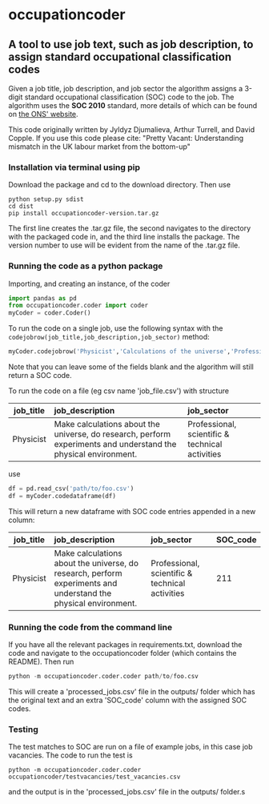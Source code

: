 # occupationcoder

## A tool to use job text, such as job description, to assign standard occupational classification codes

Given a job title, job description, and job sector the algorithm assigns a 3-digit standard occupational classification (SOC) code to the job. The algorithm uses the **SOC 2010** standard, more details of which can be found on [the ONS' website](https://www.ons.gov.uk/methodology/classificationsandstandards/standardoccupationalclassificationsoc/soc2010).

This code originally written by Jyldyz Djumalieva, Arthur Turrell, and David Copple. If you use this code please cite:
"Pretty Vacant: Understanding mismatch in the UK labour market from the bottom-up"

### Installation via terminal using pip
Download the package and cd to the download directory. Then use
```Terminal
python setup.py sdist
cd dist
pip install occupationcoder-version.tar.gz
```
The first line creates the .tar.gz file, the second navigates to the directory with the packaged code in, and the third line installs the package. The version number to use will be evident from the name of the .tar.gz file.

### Running the code as a python package
Importing, and creating an instance, of the coder
```Python
import pandas as pd
from occupationcoder.coder import coder
myCoder = coder.Coder()
```
To run the code on a single job, use the following syntax with the ```codejobrow(job_title,job_description,job_sector)``` method:
```Python
myCoder.codejobrow('Physicist','Calculations of the universe','Professional scientific')
```
Note that you can leave some of the fields blank and the algorithm will still return a SOC code.

To run the code on a file (eg csv name 'job_file.csv') with structure

| job_title     | job_description| job_sector |
| ------------- |:--------------| :----------|
| Physicist     | Make calculations about the universe, do research, perform experiments and understand the physical environment. | Professional, scientific & technical activities |

use
```Python
df = pd.read_csv('path/to/foo.csv')
df = myCoder.codedataframe(df)
```
This will return a new dataframe with SOC code entries appended in a new column:

| job_title     | job_description| job_sector | SOC_code |
| ------------- |:--------------| :----------| ------|
| Physicist     | Make calculations about the universe, do research, perform experiments and understand the physical environment. | Professional, scientific & technical activities | 211 |

### Running the code from the command line
If you have all the relevant packages in requirements.txt, download the code and navigate to the occupationcoder folder (which contains the README). Then run
```Python
python -m occupationcoder.coder.coder path/to/foo.csv
```
This will create a 'processed_jobs.csv' file in the outputs/ folder which has the original text and an extra 'SOC_code' column with the assigned SOC codes.

### Testing
The test matches to SOC are run on a file of example jobs, in this case job vacancies.
The code to run the test is
```
python -m occupationcoder.coder.coder occupationcoder/testvacancies/test_vacancies.csv
```
and the output is in the 'processed_jobs.csv' file in the outputs/ folder.s
